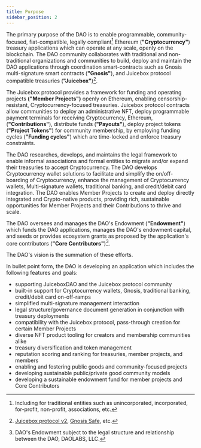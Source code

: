```yaml
---
title: Purpose
sidebar_position: 2
---
```


The primary purpose of the DAO is to enable programmable, community-focused, fiat-compatible, legally compliant[^1] Ethereum (**"Cryptocurrency"**) treasury applications which can operate at any scale, openly on the blockchain. The DAO community collaborates with traditional and non-traditional organizations and communities to build, deploy and maintain the DAO applications through coordination smart-contracts such as Gnosis multi-signature smart contracts (**"Gnosis"**), and Juicebox protocol compatible treasuries (**"Juicebox"**)[^2].

The Juicebox protocol provides a framework for funding and operating projects **("Member Projects")** openly on Ethereum, enabling censorship-resistant, Cryptocurrency-focused treasuries. Juicebox protocol contracts allow communities to deploy an administrative NFT, deploy programmable payment terminals for receiving Cryptocurrency, Ethereum, (**"Contributions"**), distribute funds (**"Payouts"**), deploy project tokens (**"Project Tokens"**) for community membership, by employing funding cycles (**"Funding cycles"**) which are time-locked and enforce treasury constraints.

The DAO researches, develops, and maintains the legal framework to enable informal associations and formal entities to migrate and/or expand their treasuries to accept Cryptocurrency. The DAO develops Cryptocurrency wallet solutions to facilitate and simplify the on/off-boarding of Cryptocurrency, enhance the management of Cryptocurrency wallets, Multi-signature wallets, traditional banking, and credit/debit card integration. The DAO enables Member Projects to create and deploy directly integrated and Crypto-native products, providing rich, sustainable opportunities for Member Projects and their Contributions to thrive and scale.

The DAO oversees and manages the DAO's Endowment (**"Endowment"**) which funds the DAO applications, manages the DAO's endowment capital, and seeds or provides ecosystem grants as proposed by the application's core contributors (**"Core Contributors"**)[^3].

The DAO's vision is the summation of these efforts.

In bullet point form, the DAO is developing an application which includes the following features and goals:

-   supporting JuiceboxDAO and the Juicebox protocol community
-   built-in support for Cryptocurrency wallets, Gnosis, traditional banking, credit/debit card on-off-ramps
-   simplified multi-signature management interaction
-   legal structure/governance document generation in conjunction with treasury deployments
-   compatibility with the Juicebox protocol, pass-through creation for certain Member Projects
-   diverse NFT product tooling for creators and membership communities alike
-   treasury diversification and token management
-   reputation scoring and ranking for treasuries, member projects, and members
-   enabling and fostering public goods and community-focused projects
-   developing sustainable public/private good community models
-   developing a sustainable endowment fund for member projects and Core Contributors

[^1]: Including for traditional entities such as unincorporated, incorporated, for-profit, non-profit, associations, etc.
[^2]: [Juicebox protocol v2](https://info.juicebox.money/dev/resources/addresses), [Gnosis Safe](https://github.com/safe-global/safe-contracts), etc.
[^3]: DAO's Endowment subject to the legal structure and relationship between the DAO, DAOLABS, LLC.
